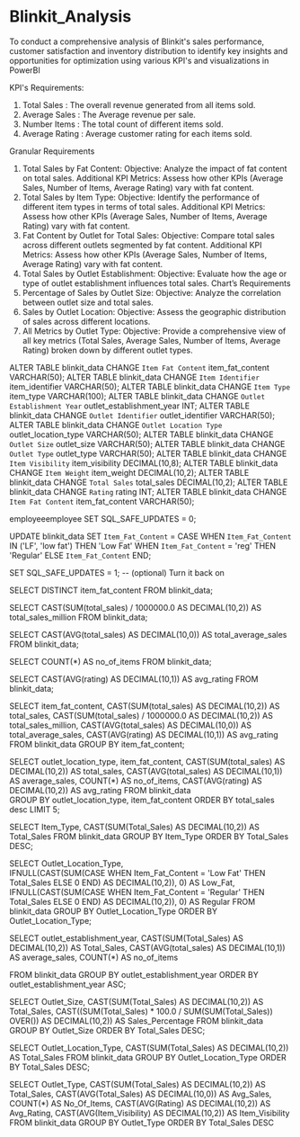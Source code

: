 # Blinkit_Analysis
To conduct a comprehensive analysis of Blinkit's sales performance, customer satisfaction and inventory distribution to identify key insights and opportunities for optimization using various KPI's and visualizations in PowerBI

KPI's Requirements:
1. Total Sales : The overall revenue  generated from all items sold.
2. Average Sales : The Average revenue per sale.
3. Number Items : The total count of different items sold.
4. Average Rating : Average customer rating  for each items sold.

Granular Requirements
1. Total Sales by Fat Content:
	Objective: Analyze the impact of fat content on total sales.
	Additional KPI Metrics: Assess how other KPIs (Average Sales, Number of Items, Average Rating) vary with fat content.
2. Total Sales by Item Type:
	Objective: Identify the performance of different item types in terms of total sales.
	Additional KPI Metrics: Assess how other KPIs (Average Sales, Number of Items, Average Rating) vary with fat content.
3. Fat Content by Outlet for Total Sales:
	Objective: Compare total sales across different outlets segmented by fat content.
	Additional KPI Metrics: Assess how other KPIs (Average Sales, Number of Items, Average Rating) vary with fat content.
4. Total Sales by Outlet Establishment:
	Objective: Evaluate how the age or type of outlet establishment influences total sales.
Chart’s Requirements
5. Percentage of Sales by Outlet Size:
	Objective: Analyze the correlation between outlet size and total sales.
6. Sales by Outlet Location:
	Objective: Assess the geographic distribution of sales across different locations.
7. All Metrics by Outlet Type:
	Objective: Provide a comprehensive view of all key metrics (Total Sales, Average Sales, Number of 	Items, Average Rating) broken down by different outlet types.

ALTER TABLE blinkit_data CHANGE `Item Fat Content` item_fat_content VARCHAR(50);
ALTER TABLE blinkit_data CHANGE `Item Identifier` item_identifier VARCHAR(50);
ALTER TABLE blinkit_data CHANGE `Item Type` item_type VARCHAR(100);
ALTER TABLE blinkit_data CHANGE `Outlet Establishment Year` outlet_establishment_year INT;
ALTER TABLE blinkit_data CHANGE `Outlet Identifier` outlet_identifier VARCHAR(50);
ALTER TABLE blinkit_data CHANGE `Outlet Location Type` outlet_location_type VARCHAR(50);
ALTER TABLE blinkit_data CHANGE `Outlet Size` outlet_size VARCHAR(50);
ALTER TABLE blinkit_data CHANGE `Outlet Type` outlet_type VARCHAR(50);
ALTER TABLE blinkit_data CHANGE `Item Visibility` item_visibility DECIMAL(10,8);
ALTER TABLE blinkit_data CHANGE `Item Weight` item_weight DECIMAL(10,2);
ALTER TABLE blinkit_data CHANGE `Total Sales` total_sales DECIMAL(10,2);
ALTER TABLE blinkit_data CHANGE `Rating` rating INT;
ALTER TABLE blinkit_data CHANGE `Item Fat Content` item_fat_content VARCHAR(50);


employeeemployee
SET SQL_SAFE_UPDATES = 0;

UPDATE blinkit_data
SET `Item_Fat_Content` = 
    CASE
        WHEN `Item_Fat_Content` IN ('LF', 'low fat') THEN 'Low Fat'
        WHEN `Item_Fat_Content` = 'reg' THEN 'Regular'
        ELSE `Item_Fat_Content`
    END;

SET SQL_SAFE_UPDATES = 1;  -- (optional) Turn it back on

SELECT DISTINCT item_fat_content FROM blinkit_data;

SELECT 
  CAST(SUM(total_sales) / 1000000.0 AS DECIMAL(10,2)) AS total_sales_million
FROM blinkit_data;

SELECT 
  CAST(AVG(total_sales) AS DECIMAL(10,0)) AS total_average_sales
FROM blinkit_data;

SELECT 
  COUNT(*) AS no_of_items 
FROM blinkit_data;

SELECT 
  CAST(AVG(rating) AS DECIMAL(10,1)) AS avg_rating
FROM blinkit_data;

SELECT 
  item_fat_content, 
  CAST(SUM(total_sales) AS DECIMAL(10,2)) AS total_sales,
  CAST(SUM(total_sales) / 1000000.0 AS DECIMAL(10,2)) AS total_sales_million,
  CAST(AVG(total_sales) AS DECIMAL(10,0)) AS total_average_sales,
  CAST(AVG(rating) AS DECIMAL(10,1)) AS avg_rating
FROM blinkit_data
GROUP BY item_fat_content;


SELECT 
  outlet_location_type,
  item_fat_content,
  CAST(SUM(total_sales) AS DECIMAL(10,2)) AS total_sales,
  CAST(AVG(total_sales) AS DECIMAL(10,1)) AS average_sales,
  COUNT(*) AS no_of_items, 
  CAST(AVG(rating) AS DECIMAL(10,2)) AS avg_rating
FROM blinkit_data	
GROUP BY outlet_location_type, item_fat_content
ORDER BY total_sales desc
LIMIT 5;


SELECT Item_Type, 
       CAST(SUM(Total_Sales) AS DECIMAL(10,2)) AS Total_Sales
FROM blinkit_data
GROUP BY Item_Type
ORDER BY Total_Sales DESC;

SELECT Outlet_Location_Type,  
       IFNULL(CAST(SUM(CASE WHEN Item_Fat_Content = 'Low Fat' THEN Total_Sales ELSE 0 END) AS DECIMAL(10,2)), 0) AS Low_Fat,
       IFNULL(CAST(SUM(CASE WHEN Item_Fat_Content = 'Regular' THEN Total_Sales ELSE 0 END) AS DECIMAL(10,2)), 0) AS Regular
FROM blinkit_data
GROUP BY Outlet_Location_Type
ORDER BY Outlet_Location_Type;

SELECT outlet_establishment_year, 
       CAST(SUM(Total_Sales) AS DECIMAL(10,2)) AS Total_Sales,
        CAST(AVG(total_sales) AS DECIMAL(10,1)) AS average_sales,
         COUNT(*) AS no_of_items
        
FROM blinkit_data
GROUP BY outlet_establishment_year
ORDER BY outlet_establishment_year ASC;

SELECT 
    Outlet_Size, 
    CAST(SUM(Total_Sales) AS DECIMAL(10,2)) AS Total_Sales,
    CAST((SUM(Total_Sales) * 100.0 / SUM(SUM(Total_Sales)) OVER()) AS DECIMAL(10,2)) AS Sales_Percentage
FROM blinkit_data
GROUP BY Outlet_Size
ORDER BY Total_Sales DESC;
 
 SELECT Outlet_Location_Type, CAST(SUM(Total_Sales) AS DECIMAL(10,2)) AS Total_Sales
FROM blinkit_data
GROUP BY Outlet_Location_Type
ORDER BY Total_Sales DESC;
 
  
  
SELECT Outlet_Type, 
CAST(SUM(Total_Sales) AS DECIMAL(10,2)) AS Total_Sales,
		CAST(AVG(Total_Sales) AS DECIMAL(10,0)) AS Avg_Sales,
		COUNT(*) AS No_Of_Items,
		CAST(AVG(Rating) AS DECIMAL(10,2)) AS Avg_Rating,
		CAST(AVG(Item_Visibility) AS DECIMAL(10,2)) AS Item_Visibility
FROM blinkit_data
GROUP BY Outlet_Type
ORDER BY Total_Sales DESC
